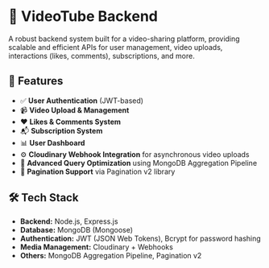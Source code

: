 # 🎥 VideoTube Backend

A robust backend system built for a video-sharing platform, providing scalable and efficient APIs for user management, video uploads, interactions (likes, comments), subscriptions, and more.

## 🚀 Features

- ✅ **User Authentication** (JWT-based)
- 📹 **Video Upload & Management**
- ❤️ **Likes & Comments System**
- 📬 **Subscription System**
- 📊 **User Dashboard**
- ⚙️ **Cloudinary Webhook Integration** for asynchronous video uploads
- 🔎 **Advanced Query Optimization** using MongoDB Aggregation Pipeline
- 📄 **Pagination Support** via Pagination v2 library

## 🛠️ Tech Stack

- **Backend:** Node.js, Express.js
- **Database:** MongoDB (Mongoose)
- **Authentication:** JWT (JSON Web Tokens), Bcrypt for password hashing
- **Media Management:** Cloudinary + Webhooks
- **Others:** MongoDB Aggregation Pipeline, Pagination v2

